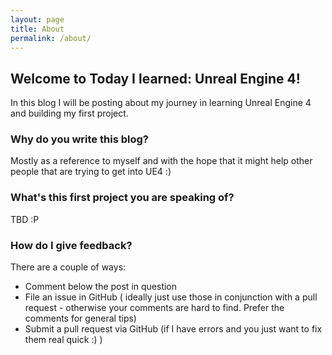 ```yaml
---
layout: page
title: About
permalink: /about/
---
```


## Welcome to Today I learned: Unreal Engine 4!

In this blog I will be posting about my journey in learning Unreal Engine 4 and building my first project.

### Why do you write this blog?
Mostly as a reference to myself and with the hope that it might help other people that are trying to get
into UE4 :)

### What's this first project you are speaking of?
 TBD :P

### How do I give feedback?
There are a couple of ways:
- Comment below the post in question
- File an issue in GitHub ( ideally just use those in conjunction with a pull request - otherwise your comments are hard to find. Prefer the comments for general tips)
- Submit a pull request via GitHub (if I have errors and you just want to fix them real quick :) )
